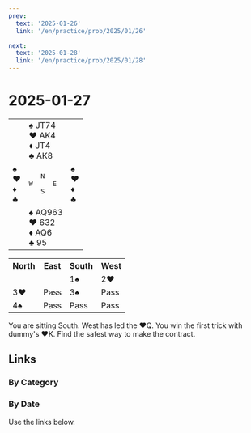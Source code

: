 ```yaml
---
prev:
  text: '2025-01-26'
  link: '/en/practice/prob/2025/01/26'

next:
  text: '2025-01-28'
  link: '/en/practice/prob/2025/01/28'
---
```


# 2025-01-27

<table class="deal">
	<tr>
		<td></td>
		<td>♠ JT74<br>♥ AK4<br>♦ JT4<br>♣ AK8</td>
		<td></td>
	</tr>
	<tr>
		<td>♠ <br>♥ <br>♦ <br>♣ </td>
		<td><pre>   N<br>W     E<br>   S</pre></td>
		<td>♠ <br>♥ <br>♦ <br>♣ </td>
	</tr>
	<tr>
		<td></td>
		<td>♠ AQ963<br>♥ 632<br>♦ AQ6<br>♣ 95</td>
		<td></td>
	</tr>
</table>

<table class="auction">
	<tr>
		<th>North</th>
		<th>East</th>
		<th>South</th>
		<th>West</th>
	</tr>
	<tr>
		<td></td>
		<td></td>
		<td>1♠</td>
		<td>2♥</td>
	</tr>
	<tr>
		<td>3♥</td>
		<td>Pass</td>
		<td>3♠</td>
		<td>Pass</td>
	</tr>
	<tr>
		<td>4♠</td>
		<td>Pass</td>
		<td>Pass</td>
		<td>Pass</td>
	</tr>
</table>

You are sitting South. West has led the ♥Q. You win the first trick with dummy's ♥K. Find the safest way to make the contract.

## Links

[<Badge type="tip" text="Check Solution"/>](/en/learning/prob/2025/01/27)

### By Category

[<Badge type="tip" text="<--"/>](/en/practice/prob/2025/01/25)
[<Badge type="tip" text="Calendar"/>](/en/practice/calendar/2025/01)
[<Badge type="info" text="-->"/>](/en/practice/prob/2025/01/27#links)

### By Date

Use the links below.